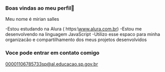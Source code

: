 ### Boas vindas ao meu perfil💜 

Meu nome é mirian salles

-Estou estudando na Alura ( https:\\www.alura.com.br)
-Estou me desenvolvendo na linguagem JavaScript 
-Utilizo esse espaco para minha organizacão e compartilhamento dos meus projetos desenvolvidos 

### Voce pode entrar em contato comigo 

00001106785733sp@al.educacao.sp.gov.br
